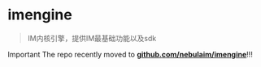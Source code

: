 # imengine
> IM内核引擎，提供IM最基础功能以及sdk

Important The repo recently moved to [**github.com/nebulaim/imengine**](https://github.com/nebulaim/imengine)!!!
